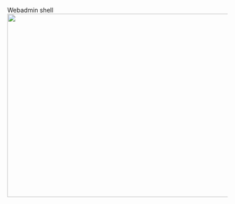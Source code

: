 Webadmin shell
<img style="-webkit-user-select: none;margin: auto;cursor: zoom-in;" src="https://www12.0zz0.com/2020/08/17/16/487460270.png" width="746" height="420">
